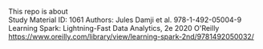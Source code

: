 This repo is about \
Study Material ID: 1061
Authors: Jules Damji et al.
978-1-492-05004-9
Learning Spark: Lightning-Fast Data Analytics, 2e 2020
O'Reilly
https://www.oreilly.com/library/view/learning-spark-2nd/9781492050032/
